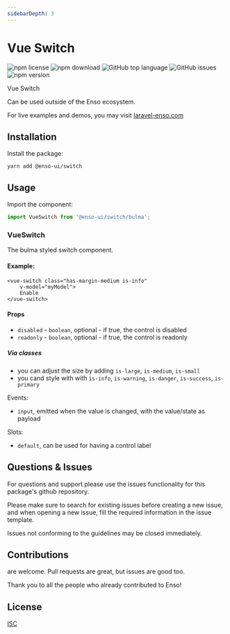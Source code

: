 ```yaml
---
sidebarDepth: 3
---
```


# Vue Switch

![npm license](https://img.shields.io/npm/l/@enso-ui/progress-bar.svg) 
![npm download](https://img.shields.io/npm/dm/@enso-ui/progress-bar.svg) 
![GitHub top language](https://img.shields.io/github/languages/top/enso-ui/progress-bar.svg) 
![GitHub issues](https://img.shields.io/github/issues/enso-ui/progress-bar.svg) 
![npm version](https://img.shields.io/npm/v/@enso-ui/progress-bar.svg) 

Vue Switch

Can be used outside of the Enso ecosystem.

For live examples and demos, you may visit [laravel-enso.com](https://www.laravel-enso.com)

## Installation

Install the package:
```
yarn add @enso-ui/switch
```

## Usage

Import the component:
```js
import VueSwitch from '@enso-ui/switch/bulma';
```

### VueSwitch

The bulma styled switch component. 

#### Example:
```vue
<vue-switch class="has-margin-medium is-info"
    v-model="myModel">
    Enable
</vue-switch>
```

#### Props
- `disabled` - `boolean`, optional - if true, the control is disabled
- `readonly` - `boolean`, optional - if true, the control is readonly

##### Via classes
- you can adjust the size by adding `is-large`, `is-medium`, `is-small`
- you cand style with with `is-info`, `is-warning`, `is-danger`, `is-success`, `is-primary`

Events:
- `input`, emitted when the value is changed, with the value/state as payload

Slots:
- `default`, can be used for having a control label

## Questions & Issues

For questions and support please use the issues functionality
for this package's github repository.

Please make sure to search for existing issues before creating a new issue,
and when opening a new issue, fill the required information in the issue template.

Issues not conforming to the guidelines may be closed immediately.

## Contributions

are welcome. Pull requests are great, but issues are good too.

Thank you to all the people who already contributed to Enso!

## License

[ISC](https://opensource.org/licenses/ISC)
